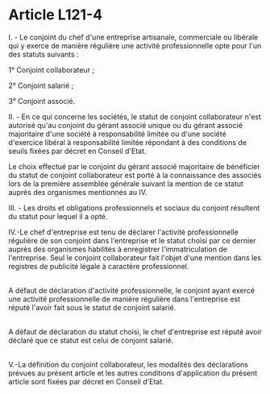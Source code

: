 # Article L121-4

<p>I. - Le conjoint du chef d'une entreprise artisanale, commerciale ou libérale qui y exerce de manière régulière une activité professionnelle opte pour l'un des statuts suivants :</p><p>1° Conjoint collaborateur ;</p><p>2° Conjoint salarié ;</p><p>3° Conjoint associé.</p><p>II. - En ce qui concerne les sociétés, le statut de conjoint collaborateur n'est autorisé qu'au conjoint du gérant associé unique ou du gérant associé majoritaire d'une société à responsabilité limitée ou d'une société d'exercice libéral à responsabilité limitée répondant à des conditions de seuils fixées par décret en Conseil d'Etat.</p><p>Le choix effectué par le conjoint du gérant associé majoritaire de bénéficier du statut de conjoint collaborateur est porté à la connaissance des associés lors de la première assemblée générale suivant la mention de ce statut auprès des organismes mentionnés au IV.</p><p>III. - Les droits et obligations professionnels et sociaux du conjoint résultent du statut pour lequel il a opté.</p><p>IV.-Le chef d'entreprise est tenu de déclarer l'activité professionnelle régulière de son conjoint dans l'entreprise et le statut choisi par ce dernier auprès des organismes habilités à enregistrer l'immatriculation de l'entreprise. Seul le conjoint collaborateur fait l'objet d'une mention dans les registres de publicité légale à caractère professionnel.<br/><br/>

A défaut de déclaration d'activité professionnelle, le conjoint ayant exercé une activité professionnelle de manière régulière dans l'entreprise est réputé l'avoir fait sous le statut de conjoint salarié.<br/><br/>

A défaut de déclaration du statut choisi, le chef d'entreprise est réputé avoir déclaré que ce statut est celui de conjoint salarié.<br/><br/>

V.-La définition du conjoint collaborateur, les modalités des déclarations prévues au présent article et les autres conditions d'application du présent article sont fixées par décret en Conseil d'Etat.</p>
